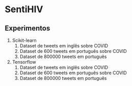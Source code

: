 # SentiHIV

## Experimentos

1. Scikit-learn
    1. Dataset de tweets em inglês sobre COVID
    2. Dataset de 600 tweets em português sobre COVID
    3. Dataset de 800000 tweets em português   
2. Tensorflow
    1. Dataset de tweets em inglês sobre COVID
    2. Dataset de 600 tweets em português sobre COVID
    3. Dataset de 800000 tweets em português


